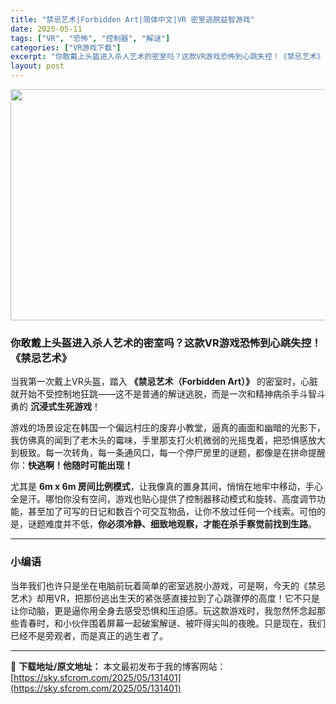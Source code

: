 ```yaml
---
title: "禁忌艺术|Forbidden Art|简体中文|VR 密室逃脱益智游戏"
date: 2025-05-11
tags: ["VR", "恐怖", "控制器", "解谜"]
categories: ["VR游戏下载"]
excerpt: "你敢戴上头盔进入杀人艺术的密室吗？这款VR游戏恐怖到心跳失控！《禁忌艺术》 当我第一次戴上VR头盔，踏入 《禁忌艺术（Forbidden Art）》 的密室时，心脏就开始不受控制地狂跳——这不是普通的解谜逃脱，而是一次和精神病杀手斗智斗勇的 沉浸式生死游戏！ 游戏的场景设定在韩国一个偏远村庄的废弃小&hellip;"
layout: post
---
```


<img class="aligncenter size-full wp-image-131402" src="https://sky.sfcrom.com/wp-content/uploads/2025/05/2025051016595855.webp" alt="" width="660" height="370" />
<h3 class="" data-start="0" data-end="43">你敢戴上头盔进入杀人艺术的密室吗？这款VR游戏恐怖到心跳失控！《禁忌艺术》</h3>
<p class="" data-start="45" data-end="146">当我第一次戴上VR头盔，踏入 <strong data-start="60" data-end="85">《禁忌艺术（Forbidden Art）》</strong> 的密室时，心脏就开始不受控制地狂跳——这不是普通的解谜逃脱，而是一次和精神病杀手斗智斗勇的 <strong data-start="132" data-end="143">沉浸式生死游戏</strong>！</p>
<p class="" data-start="148" data-end="276">游戏的场景设定在韩国一个偏远村庄的废弃小教堂，逼真的画面和幽暗的光影下，我仿佛真的闻到了老木头的霉味，手里那支打火机微弱的光摇曳着，把恐惧感放大到极致。每一次转角，每一条通风口，每一个停尸房里的谜题，都像是在拼命提醒你：<strong data-start="258" data-end="274">快逃啊！他随时可能出现！</strong></p>
<p class="" data-start="278" data-end="435">尤其是 <strong data-start="282" data-end="300">6m x 6m 房间比例模式</strong>，让我像真的置身其间，悄悄在地牢中移动，手心全是汗。哪怕你没有空间，游戏也贴心提供了控制器移动模式和旋转、高度调节功能，甚至加了可写的日记和数百个可交互物品，让你不放过任何一个线索。可怕的是，谜题难度并不低，<strong data-start="404" data-end="432">你必须冷静、细致地观察，才能在杀手察觉前找到生路</strong>。</p>


<hr class="" data-start="437" data-end="440" />

<h3 class="" data-start="442" data-end="451">小编语</h3>
<p class="" data-start="452" data-end="616">当年我们也许只是坐在电脑前玩着简单的密室逃脱小游戏，可是啊，今天的《禁忌艺术》却用VR，把那份逃出生天的紧张感直接拉到了心跳骤停的高度！它不只是让你动脑，更是逼你用全身去感受恐惧和压迫感。玩这款游戏时，我忽然怀念起那些青春时，和小伙伴围着屏幕一起破案解谜、被吓得尖叫的夜晚。只是现在，我们已经不是旁观者，而是真正的逃生者了。</p>

---
📖 **下载地址/原文地址：** 本文最初发布于我的博客网站：[https://sky.sfcrom.com/2025/05/131401](https://sky.sfcrom.com/2025/05/131401)
